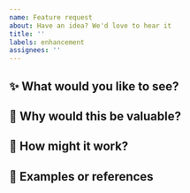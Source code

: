 ```yaml
---
name: Feature request
about: Have an idea? We'd love to hear it
title: ''
labels: enhancement
assignees: ''
---
```


## ✨ What would you like to see?
<!-- Describe your idea -->

## 🎯 Why would this be valuable?
<!-- How would this help you or others? -->

## 🚀 How might it work?
<!-- If you have ideas about implementation -->

## 🔗 Examples or references
<!-- Any similar features or inspiration? -->